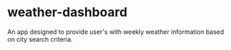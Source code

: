 # weather-dashboard
An app designed to provide user's with weekly weather information based on city search criteria. 
